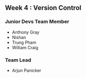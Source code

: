 ## Week 4 : Version Control

### Junior Devs Team Member

- Anthony Gray
- Nishan
- Trung Pham
- William Craig

### Team Lead

- Arjun Panicker